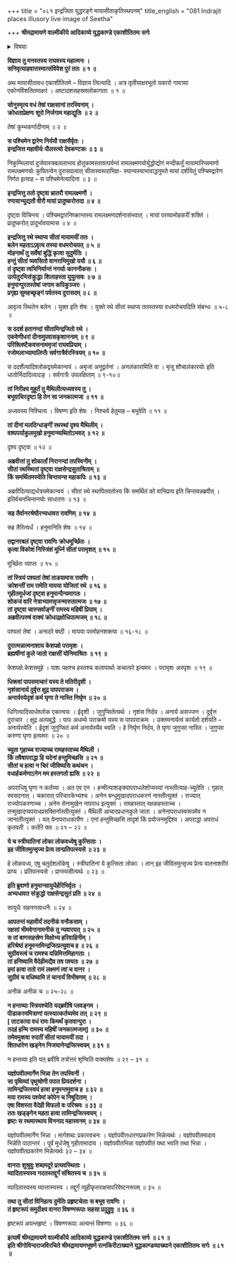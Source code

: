 +++
title = "०८१ इन्द्रजिता युद्धरङ्गे मायासीताकृतिस्थपनम्"
title_english = "081 Indrajit places illusory live image of Seetha"

+++
**श्रीमद्रामायणे वाल्मीकीये आदिकाव्ये युद्धकाण्डे एकाशीतितमः सर्गः**


<details><summary>विषयाः</summary>

इन्द्रजिताऽन्तर्हितस्यापिस्वस्यवधनिर्धारणरूपरामभावविज्ञानेन भयालङ्काप्रवेशः ॥ १ ॥ तथा शत्रुवधाययजननिर्धारणेन तदन्तरायपरिहृतये रामव्यामोहनायस्वनिर्मितमायासीता- यारथारोपणपूर्वकं पश्चिमद्वारान्निर्गतेन हनुमदग्रे खङ्गेनमायासीताच्छेदनम् ॥ २ ॥

</details>




**विज्ञाय तु मनस्तस्य राघवस्य महात्मनः ।  
सनिवृत्याहवात्तस्मात्संविवेश पुरं ततः ॥ १ ॥**

अथ मायासीतावध एकाशीतितमे – विज्ञाय त्वित्यादि । अत्र तृतीयाक्षरभूतो यकारो गायत्र्या एकोनविंशतितमाक्षरं । अष्टादशसहस्रश्लोकागताः ॥ १ ॥



**सोनुस्मृत्य वधं तेषां राक्षसानां तरस्विनाम् ।  
क्रोधताप्रेक्षणः शूरो निर्जगाम महाद्युतिः ॥ २ ॥**

तेषां कुम्भकर्णादीनाम् ॥ २ ॥



**स पश्चिमेन द्वारेण निर्ययौ राक्षसैर्वृतः ।  
इन्द्रजित्त महावीर्यः पौलस्त्यो देवकण्टकः ॥ ३ ॥**

निकुम्भिलायां दुर्जयास्त्रबललाभाय होतुकामस्तावत्पर्यन्तं रामलक्ष्मणयोर्युद्धोद्योगं मन्दीकर्तुं मायामारिप्समाणो रामलक्ष्मणयोः कुपितत्वेन दुरासदत्वात् सीतास्वरूपाभिज्ञ- स्यान्यस्याभावाद्धनुमते मायां दर्शयितुं पश्चिमद्वारेण निर्गत इत्याह – स पश्चिमेनेत्यादिना ॥ ३ ॥



**इन्द्रजित्तु ततो दृष्ट्वा भ्रातरौ रामलक्ष्मणौ ।  
रणायाभ्युद्यतौ वीरौ मायां प्रादुष्करोत्तदा ॥ ४ ॥**

दृष्ट्वा विचिन्त्य । पश्चिमद्वारनिष्क्रान्तस्य रामलक्ष्मणदर्शनासंभवात् । मायां परव्यामोहकरीं शक्तिं । प्रादुष्करोत् प्रादुर्भावयामास ॥ ४ ॥



**इन्द्रजित्तु रथे स्थाप्य सीतां मायामयीं ततः ।  
बलेन महताऽऽवृत्य तस्या वधमरोचयत् ॥ ५ ॥  
मोहनार्थं तु सर्वेषां बुद्धिं कृत्वा सुदुर्मतिः ।  
हन्तुं सीतां व्यवसितो वानराभिमुखो ययौ ॥ ६ ॥  
तं दृष्ट्वा त्वभिनिर्यान्तं नगर्याः काननौकसः ।  
उत्पेतुरभिसंक्रुद्धाः शिलाहस्ता युयुत्सवः ॥ ७ ॥  
हनुमान्पुरतस्तेषां जगाम कपिकुञ्जरः ।  
प्रगृह्य सुमहच्छृङ्गं पर्वतस्य दुरासदम् ॥ ८ ॥**

आवृत्य स्थितेन बलेन । युक्त इति शेषः । युक्ते रथे सीतां स्थाप्य ततस्तस्या वधमरोचयदिति संबन्धः ॥ ५-८ ॥



**स ददर्श हतानन्दां सीतामिन्द्रजितो रथे ।  
एकवेणीधरां दीनामुपवासकृशाननाम् ॥ ९ ॥  
परिक्लिष्टैकवसनाममृजां राघवप्रियाम् ।  
रजोमलाभ्यामालिप्तैः सर्वगात्रैर्वरस्त्रियम् ॥ १० ॥**

स ददर्शेत्यादिश्लोकद्वयमेकान्वयं । अमृजां अनुद्वर्तनां । अनलंकारामिति वा । मृजू शौचालंकारयोः इति धातोर्भिदादित्वादङ् । सर्वगात्रैः उपलक्षिताम् ॥ ९-१०॥



**तां निरीक्ष्य मुहूर्तं तु मैथिलीत्यध्यवस्य तु ।  
बभूवाचिरदृष्टा हि तेन सा जनकात्मजा ॥ ११ ॥**

अध्यवस्य निश्चित्य । विषण्ण इति शेषः । निश्चये हेतुमाह – बभूवेति ॥ ११ ॥



**तां दीनां मलदिग्धाङ्गीं रथस्थां दृश्य मैथिलीम् ।  
वाष्पपर्याकुलमुखो हनुमान्व्यथितोऽभवत् ॥ १२ ॥**

दृश्य दृष्ट्वा ॥ १२ ॥



**अब्रवीत्तां तु शोकार्तां निरानन्दां तपस्विनीम् ।  
सीतां रथस्थितां दृष्ट्वा राक्षसेन्द्रसुताश्रिताम् ॥  
किं समर्थितमस्येति चिन्तयन्स महाकपिः ॥ १३ ॥**

अब्रवीदित्याद्यर्धत्रयमेकान्वयं । सीतां रथे स्थापितवतोस्य किं समर्थितं को वाभिप्राय इति चिन्तयन्नब्रवीत् । इतिर्वचनचिन्तनयोः साधारणः ॥ १३ ॥



**सह तैर्वानरश्रेष्ठैरभ्यधावत रावणिम् ॥ १४ ॥**

सह तैरित्यर्धं । हनुमानिति शेषः ॥ १४ ॥



**तद्वानरबलं दृष्ट्वा रावणिः क्रोधमूर्च्छितः ।  
कृत्वा विकोशं निस्त्रिंशं मूर्ध्नि सीतां परामृशत् ॥ १५ ॥**

मूर्च्छितः व्याप्तः ॥ १५ ॥



**तां स्त्रियं पश्यतां तेषां ताडयामास रावणिः ।  
क्रोशन्तीं राम रामेति मायया योजितां रथे ॥ १६ ॥  
गृहीतमूर्धजां दृष्ट्वा हनुमान्दैन्यमागतः ।  
शोकजं वारि नेत्राभ्यामसृजन्मारुतात्मजः ॥ १७ ॥  
तां दृष्ट्वा चारुसर्वाङ्गीं रामस्य महिषीं प्रियाम् ।  
अब्रवीत्परुषं वाक्यं क्रोधाद्रक्षोधिपात्मजम् ॥ १८ ॥**

पश्यतां तेषां । अनादरे षष्ठी । मायया परमोहनशक्त्या ॥ १६-१८ ॥



**दुरात्मन्नात्मनाशाय केशपक्षे परामृशः ।  
ब्रह्मर्षीणां कुले जातो राक्षसीं योनिमाश्रितः ॥ १९ ॥**

केशपक्षे केशसमूहे । पाशः पक्षश्च हस्तश्च कलापार्थाः कचात्परे इत्यमरः । परामृशः अस्पृशः ॥ १९ ॥



**धिक्त्वां पापसमाचारं यस्य ते मतिरीदृशी ।  
नृशंसानार्य दुर्वृत्त क्षुद्र पापपराक्रम ।  
अनार्यस्येदृशं कर्म घृणा ते नास्ति निर्घृण ॥ २० ॥**

धिगित्यादिसार्धश्लोक एकान्वयः । ईदृशी । जुगुप्सितेत्यर्थः । नृशंस निर्दय । अनार्य असज्जन । दुर्वृत्त दुराचार । क्षुद्र अल्पबुद्धे । पापः अधर्म्यः पराक्रमो यस्य स पापपराक्रमः । उक्तमनार्यत्वं कार्यतो दर्शयति – अनार्यस्येति । ईदृशं जुगुप्सितं कर्म अनार्यस्यैव भवति । हे निर्घृण निर्दय, ते घृणा जुगुप्सा नास्ति । जुगुप्सा करुणा घृणा इत्यमरः ॥ २० ॥



**च्युता गृहाच्च राज्याच्च रामहस्ताच्च मैथिली ।  
किं तवैषापराद्धा हि यदेनां हन्तुमिच्छसि ॥ २१ ॥  
सीतां च हत्वा न चिरं जीविष्यसि कथंचन ।  
वधार्हकर्मणाऽनेन मम हस्तगतो ह्यसि ॥ २२ ॥**

अपराधिषु घृणा न कर्तव्या । अत एव एन । हन्मीत्याशङ्क्यापराधलेशोप्यस्यां नास्तीत्याह-च्युतेति । गृहात् स्वसदनात् । चकारात् परिचारकेभ्यश्च । अनेन बन्धुमुखादपराधकरणं नास्तीत्युक्तं । राज्यात् राज्योपकरणाच्च । अनेन सेनामुखेन नापराध इत्युक्तं । रामहस्तात् रक्षकहस्ताच्च । तन्मुखादप्यपराधप्रसक्तिर्नास्तीत्युक्तं । मैथिली आचारप्रधानकुले जाता । अनेनापराधस्वरूपमेव न जानातीत्युक्तं । यत् येनापराधकार्येण । एनां हन्तुमिच्छसि तादृशं किं प्रयोजनमुद्दिश्य । अपराद्धा अपराधं कृतवती । कर्तरि क्तः ॥ २१ – २२ ॥



**ये च स्त्रीघातिनां लोका लोकवध्येषु कुत्सिताः ।  
इह जीवितमुत्सृज्य प्रेत्य तान्प्रतिपत्स्यसे ॥ २३ ॥**

हे लोकवध्य, एषु चतुर्दशलोकेषु । स्त्रीघातिनां ये कुत्सिता लोकाः । तान् इह जीवितमुत्सृज्य प्रेत्य यातनाशरीरं प्राप्य । प्रतिपत्स्यसे । प्राप्स्यसीत्यर्थः ॥ २३ ॥



**इति ब्रुवाणो हनुमान्सायुधैर्हरिभिर्वृतः ।  
अभ्यधावत संक्रुद्धो राक्षसेन्द्रसुतं प्रति ॥ २४ ॥**

सायुधैः सहननसाधनैः ॥ २४ ॥



**आपतन्तं महावीर्यं तदनीकं वनौकसाम् ।  
रक्षसां भीमवेगानामनीकं तु न्यवारयत् ॥ २५ ॥  
स तां बाणसहस्रेण विक्षोभ्य हरिवाहिनीम् ।  
हरिश्रेष्ठं हनूमन्तमिन्द्रजित्प्रत्युवाच ह ॥ २६ ॥  
सुग्रीवस्त्वं च रामश्च यन्निमित्तमिहागताः ।  
तां हनिष्यामि वैदेहीमद्यैव तव पश्यतः ॥ २७ ॥  
इमां हत्वा ततो रामं लक्ष्मणं त्वां च वानर ।  
सुग्रीवं च वधिष्यामि तं चानार्यं विभीषणम् ॥ २८ ॥**

अनीकं अनीकं च ॥ २५-२८ ॥



**न हन्तव्याः स्त्रियश्चेति यद्ब्रवीषि प्लवङ्गम ।  
पीडाकरममित्राणां यत्स्यात्कर्तव्यमेव तत् ॥ २९ ॥  
\[ ताटकाया वधं रामः किमर्थं कृतवान्पुरा ।  
तदहं हन्मि रामस्य महिषीं जनकात्मजाम्\] ॥ ३० ॥  
तमेवमुक्त्वा रुदतीं सीतां मायामयीं तदा ।  
शितधारेण खड्नेन निजघानेन्द्रजित्स्वयम् ॥ ३१ ॥**

न हन्तव्या इति यत् ब्रवीषि तत्रोत्तरं शृण्विति वाक्यशेषः ॥ २९ – ३१ ॥



**यज्ञोपवीतमार्गेण भिन्ना तेन तपस्विनी ।  
सा पृथिव्यां पृथुश्रोणी पपात प्रियदर्शना ।  
तामिन्द्रजित्स्वयं हत्वा हनुमन्तमुवाच ह ॥ ३२ ॥  
मया रामस्य पश्येमां कोपेन च निषूदिताम् ।  
एषा विशस्ता वैदेही विफलो वः परिश्रमः ॥ ३३ ॥  
ततः खड्ङ्गेन महता हत्वा तामिन्द्रजित्स्वयम् ।  
हृष्टः स रथमास्थाय विननाद महास्वनम् ॥ ३४ ॥**

यज्ञोपवीतमार्गेण भिन्ना । मार्गशब्दः प्रकारवचनः । यज्ञोपवीतधारणप्रकारेण भिन्नेत्यर्थः । यज्ञोपवीतमादाय भिन्नेति पाठान्तरं । पूर्वं मूर्धजेषु गृहीतामादाय । यज्ञोपवीतभिन्ना यज्ञोपवीतं यथा भवति तथा भिन्ना । यज्ञोपवीतप्रकारेण भिन्नेत्यर्थः ३२ – ३४ ॥



**वानराः शुश्रुवुः शब्दमदूरे प्रत्यवस्थिताः ।  
व्यादितास्यस्य नदतस्तद्दुर्गं संश्रितस्य च ॥ ३५ ॥**

व्यादितास्यस्य व्यात्तास्यस्य । तद्दुर्गं व्यूहीकृतराक्षसपरिवेष्टनरूपम् ॥ ३५ ॥



**तथा तु सीतां विनिहत्य दुर्मतिः प्रहृष्टचेताः स बभूव रावणिः ।  
तं हृष्टरूपं समुदीक्ष्य वानरा विषण्णरूपाः सहसा प्रदुद्रुवुः ॥ ३६ ॥**

हृष्टरूपं अयन्तहृष्टं । विषण्णरूपाः अत्यन्तं विषण्णाः ॥ ३६ ॥



**इत्यार्षे श्रीमद्रामायणे वाल्मीकीये आदिकाव्ये युद्धकाण्डे एकाशीतितमः सर्गः ॥ ८१ ॥  
इति श्रीगोविन्दराजविरचिते श्रीमद्रामायणभूषणे रत्नकिरीटाख्याने युद्धकाण्डव्याख्याने एकाशीतितमः सर्गः ॥ ८१ ॥**
